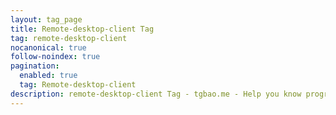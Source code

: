 ```yaml
---
layout: tag_page
title: Remote-desktop-client Tag
tag: remote-desktop-client
nocanonical: true
follow-noindex: true
pagination:
  enabled: true
  tag: Remote-desktop-client
description: remote-desktop-client Tag - tgbao.me - Help you know programming, software, tutorial, crypto, operating system, anything related to tech. 
---
```

